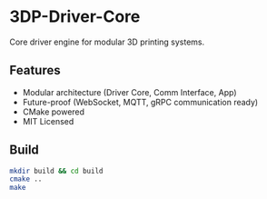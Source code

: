 # 3DP-Driver-Core

Core driver engine for modular 3D printing systems.

## Features
- Modular architecture (Driver Core, Comm Interface, App)
- Future-proof (WebSocket, MQTT, gRPC communication ready)
- CMake powered
- MIT Licensed

## Build
```bash
mkdir build && cd build
cmake ..
make
```
